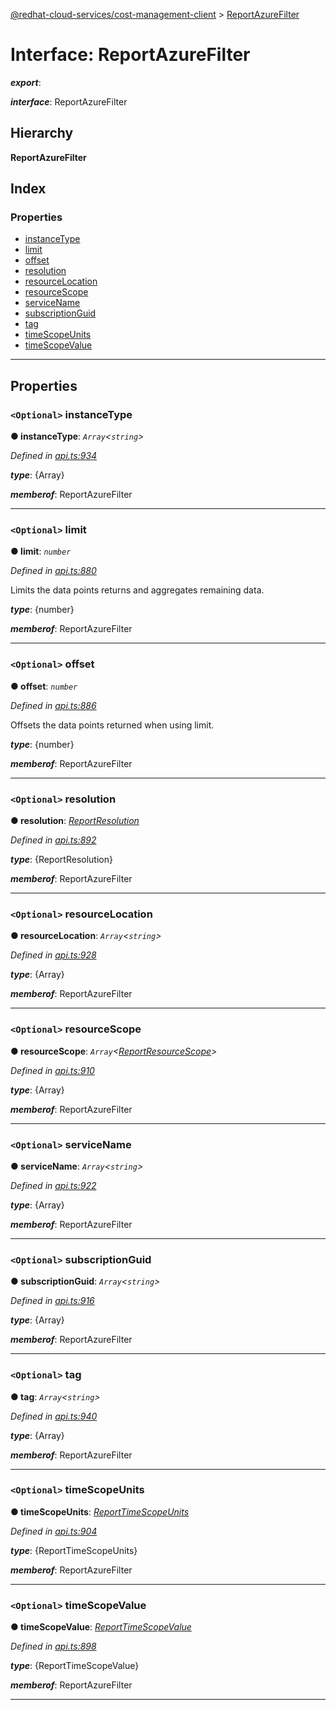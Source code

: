 [@redhat-cloud-services/cost-management-client](../README.md) > [ReportAzureFilter](../interfaces/reportazurefilter.md)

# Interface: ReportAzureFilter

*__export__*: 

*__interface__*: ReportAzureFilter

## Hierarchy

**ReportAzureFilter**

## Index

### Properties

* [instanceType](reportazurefilter.md#instancetype)
* [limit](reportazurefilter.md#limit)
* [offset](reportazurefilter.md#offset)
* [resolution](reportazurefilter.md#resolution)
* [resourceLocation](reportazurefilter.md#resourcelocation)
* [resourceScope](reportazurefilter.md#resourcescope)
* [serviceName](reportazurefilter.md#servicename)
* [subscriptionGuid](reportazurefilter.md#subscriptionguid)
* [tag](reportazurefilter.md#tag)
* [timeScopeUnits](reportazurefilter.md#timescopeunits)
* [timeScopeValue](reportazurefilter.md#timescopevalue)

---

## Properties

<a id="instancetype"></a>

### `<Optional>` instanceType

**● instanceType**: *`Array`<`string`>*

*Defined in [api.ts:934](https://github.com/RedHatInsights/javascript-clients/blob/master/packages/cost-management/api.ts#L934)*

*__type__*: {Array}

*__memberof__*: ReportAzureFilter

___
<a id="limit"></a>

### `<Optional>` limit

**● limit**: *`number`*

*Defined in [api.ts:880](https://github.com/RedHatInsights/javascript-clients/blob/master/packages/cost-management/api.ts#L880)*

Limits the data points returns and aggregates remaining data.

*__type__*: {number}

*__memberof__*: ReportAzureFilter

___
<a id="offset"></a>

### `<Optional>` offset

**● offset**: *`number`*

*Defined in [api.ts:886](https://github.com/RedHatInsights/javascript-clients/blob/master/packages/cost-management/api.ts#L886)*

Offsets the data points returned when using limit.

*__type__*: {number}

*__memberof__*: ReportAzureFilter

___
<a id="resolution"></a>

### `<Optional>` resolution

**● resolution**: *[ReportResolution](../enums/reportresolution.md)*

*Defined in [api.ts:892](https://github.com/RedHatInsights/javascript-clients/blob/master/packages/cost-management/api.ts#L892)*

*__type__*: {ReportResolution}

*__memberof__*: ReportAzureFilter

___
<a id="resourcelocation"></a>

### `<Optional>` resourceLocation

**● resourceLocation**: *`Array`<`string`>*

*Defined in [api.ts:928](https://github.com/RedHatInsights/javascript-clients/blob/master/packages/cost-management/api.ts#L928)*

*__type__*: {Array}

*__memberof__*: ReportAzureFilter

___
<a id="resourcescope"></a>

### `<Optional>` resourceScope

**● resourceScope**: *`Array`<[ReportResourceScope](../enums/reportresourcescope.md)>*

*Defined in [api.ts:910](https://github.com/RedHatInsights/javascript-clients/blob/master/packages/cost-management/api.ts#L910)*

*__type__*: {Array}

*__memberof__*: ReportAzureFilter

___
<a id="servicename"></a>

### `<Optional>` serviceName

**● serviceName**: *`Array`<`string`>*

*Defined in [api.ts:922](https://github.com/RedHatInsights/javascript-clients/blob/master/packages/cost-management/api.ts#L922)*

*__type__*: {Array}

*__memberof__*: ReportAzureFilter

___
<a id="subscriptionguid"></a>

### `<Optional>` subscriptionGuid

**● subscriptionGuid**: *`Array`<`string`>*

*Defined in [api.ts:916](https://github.com/RedHatInsights/javascript-clients/blob/master/packages/cost-management/api.ts#L916)*

*__type__*: {Array}

*__memberof__*: ReportAzureFilter

___
<a id="tag"></a>

### `<Optional>` tag

**● tag**: *`Array`<`string`>*

*Defined in [api.ts:940](https://github.com/RedHatInsights/javascript-clients/blob/master/packages/cost-management/api.ts#L940)*

*__type__*: {Array}

*__memberof__*: ReportAzureFilter

___
<a id="timescopeunits"></a>

### `<Optional>` timeScopeUnits

**● timeScopeUnits**: *[ReportTimeScopeUnits](../enums/reporttimescopeunits.md)*

*Defined in [api.ts:904](https://github.com/RedHatInsights/javascript-clients/blob/master/packages/cost-management/api.ts#L904)*

*__type__*: {ReportTimeScopeUnits}

*__memberof__*: ReportAzureFilter

___
<a id="timescopevalue"></a>

### `<Optional>` timeScopeValue

**● timeScopeValue**: *[ReportTimeScopeValue](../enums/reporttimescopevalue.md)*

*Defined in [api.ts:898](https://github.com/RedHatInsights/javascript-clients/blob/master/packages/cost-management/api.ts#L898)*

*__type__*: {ReportTimeScopeValue}

*__memberof__*: ReportAzureFilter

___

